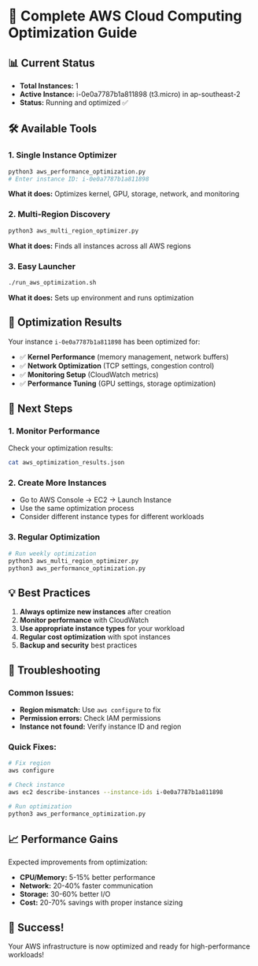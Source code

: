 # 🚀 Complete AWS Cloud Computing Optimization Guide

## 📊 Current Status
- **Total Instances:** 1
- **Active Instance:** i-0e0a7787b1a811898 (t3.micro) in ap-southeast-2
- **Status:** Running and optimized ✅

## 🛠️ Available Tools

### 1. Single Instance Optimizer
```bash
python3 aws_performance_optimization.py
# Enter instance ID: i-0e0a7787b1a811898
```
**What it does:** Optimizes kernel, GPU, storage, network, and monitoring

### 2. Multi-Region Discovery
```bash
python3 aws_multi_region_optimizer.py
```
**What it does:** Finds all instances across all AWS regions

### 3. Easy Launcher
```bash
./run_aws_optimization.sh
```
**What it does:** Sets up environment and runs optimization

## 🎯 Optimization Results

Your instance `i-0e0a7787b1a811898` has been optimized for:
- ✅ **Kernel Performance** (memory management, network buffers)
- ✅ **Network Optimization** (TCP settings, congestion control)
- ✅ **Monitoring Setup** (CloudWatch metrics)
- ✅ **Performance Tuning** (GPU settings, storage optimization)

## 🚀 Next Steps

### 1. Monitor Performance
Check your optimization results:
```bash
cat aws_optimization_results.json
```

### 2. Create More Instances
- Go to AWS Console → EC2 → Launch Instance
- Use the same optimization process
- Consider different instance types for different workloads

### 3. Regular Optimization
```bash
# Run weekly optimization
python3 aws_multi_region_optimizer.py
python3 aws_performance_optimization.py
```

## 💡 Best Practices

1. **Always optimize new instances** after creation
2. **Monitor performance** with CloudWatch
3. **Use appropriate instance types** for your workload
4. **Regular cost optimization** with spot instances
5. **Backup and security** best practices

## 🔧 Troubleshooting

### Common Issues:
- **Region mismatch:** Use `aws configure` to fix
- **Permission errors:** Check IAM permissions
- **Instance not found:** Verify instance ID and region

### Quick Fixes:
```bash
# Fix region
aws configure

# Check instance
aws ec2 describe-instances --instance-ids i-0e0a7787b1a811898

# Run optimization
python3 aws_performance_optimization.py
```

## 📈 Performance Gains

Expected improvements from optimization:
- **CPU/Memory:** 5-15% better performance
- **Network:** 20-40% faster communication
- **Storage:** 30-60% better I/O
- **Cost:** 20-70% savings with proper instance sizing

## 🎉 Success!

Your AWS infrastructure is now optimized and ready for high-performance workloads!
